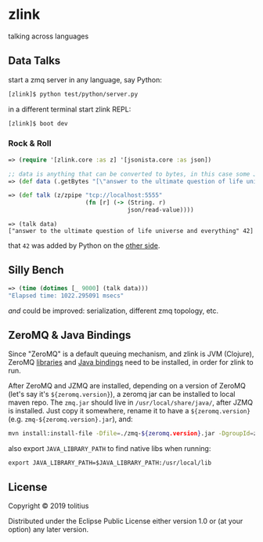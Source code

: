 # zlink

talking across languages

## Data Talks

start a zmq server in any language, say Python:

```bash
[zlink]$ python test/python/server.py
```

in a different terminal start zlink REPL:

```bash
[zlink]$ boot dev
```

### Rock & Roll

```clojure
=> (require '[zlink.core :as z] '[jsonista.core :as json])

;; data is anything that can be converted to bytes, in this case some JSON
=> (def data (.getBytes "[\"answer to the ultimate question of life universe and everything\"]"))

=> (def talk (z/zpipe "tcp://localhost:5555"
                      (fn [r] (-> (String. r)
                                  json/read-value))))
```
```
=> (talk data)
["answer to the ultimate question of life universe and everything" 42]
```

that `42` was added by Python on the [other side](test/python/server.py#7).

## Silly Bench

```clojure
=> (time (dotimes [_ 9000] (talk data)))
"Elapsed time: 1022.295091 msecs"
```

_and_ could be improved: serialization, different zmq topology, etc.

## ZeroMQ & Java Bindings

Since "ZeroMQ" is a default queuing mechanism, and zlink is JVM (Clojure), ZeroMQ [libraries](http://www.zeromq.org/intro:get-the-software) and [Java bindings](http://www.zeromq.org/bindings:java) need to be installed, in order for zlink to run.

After ZeroMQ and JZMQ are installed, depending on a version of ZeroMQ (let's say it's `${zeromq.version}`), a zeromq jar can be installed to local maven repo. The `zmq.jar` should live in `/usr/local/share/java/`, after JZMQ is installed. Just copy it somewhere, rename it to have a `${zeromq.version}` (e.g. `zmq-${zeromq.version}.jar`), and:

```bash
mvn install:install-file -Dfile=./zmq-${zeromq.version}.jar -DgroupId=zmq -DartifactId=zmq -Dversion=${zeromq.version} -Dpackaging=jar
```

also export `JAVA_LIBRARY_PATH` to find native libs when running:

```
export JAVA_LIBRARY_PATH=$JAVA_LIBRARY_PATH:/usr/local/lib
```

## License

Copyright © 2019 tolitius

Distributed under the Eclipse Public License either version 1.0 or (at
your option) any later version.
